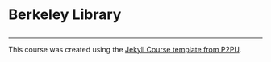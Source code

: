 # Berkeley Library


## 


 
---

This course was created using the [Jekyll Course template from P2PU](http://github.com/p2pu/jekyll-course-template).
